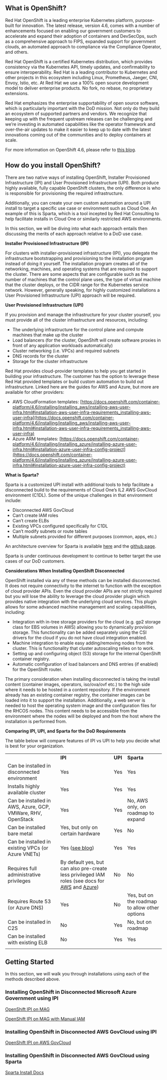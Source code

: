 ## What is OpenShift?

Red Hat OpenShift is a leading enterprise Kubernetes platform, purpose-built for innovation. The latest release, version 4.6, comes with a number of enhancements focused on enabling our government customers to accelerate and expand their adoption of containers and DevSecOps, such as a comprehensive approach to FIPS, expanded support for government clouds, an automated approach to compliance via the Compliance Operator, and others. 

Red Hat OpenShift is a certified Kubernetes distribution, which provides consistency via the Kubernetes API, timely updates, and confirmability to ensure interoperability. Red Hat is a leading contributor to Kubernetes and other projects in this ecosystem including Linux, Prometheus, Jaeger, CNI, Envoy, Istio, etc. At Red Hat we use a 100% open source development model to deliver enterprise products.  No fork, no rebase, no proprietary extensions.

Red Hat emphasizes the enterprise supportability of open source software, which is particularly important with the DoD mission. Not only do they build an ecosystem of supported partners and vendors. We recognize that keeping up with the frequent upstream releases can be challenging and we’re investing in automated capabilities like the operator framework and over-the-air updates to make it easier to keep up to date with the latest innovations coming out of the communities and to deploy containers at scale.

For more information on OpenShift 4.6, please refer to [this blog](https://www.openshift.com/blog/red-hat-openshift-4.6-the-kubernetes-platform-for-government).


## How do you install OpenShift?

There are two native ways of installing OpenShift, Installer Provisioned Infrastructure (IPI) and User Provisioned Infrastructure (UPI). Both produce highly available, fully capable OpenShift clusters, the only difference is who is responsible for provisioning the required infrastructure. 

Additionally, you can create your own custom automation around a UPI install to target a specific use case or environment such as Cloud One. An example of this is Sparta, which is a tool incepted by Red Hat Consulting to help facilitate installs in Cloud One or similarly restricted AWS environments.

In this section, we will be diving into what each approach entails then discussing the merits of each approach relative to a DoD use case.

**Installer Provisioned Infrastructure (IPI)**

For clusters with installer-provisioned infrastructure (IPI), you delegate the infrastructure bootstrapping and provisioning to the installation program instead of doing it yourself. The installation program creates all of the networking, machines, and operating systems that are required to support the cluster. There are some aspects that are configurable such as the number of machines that the control plane uses, the type of virtual machine that the cluster deploys, or the CIDR range for the Kubernetes service network. However, generally speaking, for highly customized installations a User Provisioned Infrastructure (UPI) approach will be required.

**User Provisioned Infrastructure (UPI)**

If you provision and manage the infrastructure for your cluster yourself, you must provide all of the cluster infrastructure and resources, including:



*   The underlying infrastructure for the control plane and compute machines that make up the cluster
*   Load balancers (for the cluster, OpenShift will create software proxies in front of any application workloads automatically)
*   Cluster networking (i.e. VPCs) and required subnets
*   DNS records for the cluster
*   Storage for the cluster infrastructure

Red Hat provides cloud-provider templates to help you get started in building your infrastructure. The customer has the option to leverage these Red Hat provided templates or build custom automation to build out infrastructure. Linked here are the guides for AWS and Azure, but more are available for other providers:



*   AWS CloudFormation templates: [https://docs.openshift.com/container-platform/4.6/installing/installing_aws/installing-aws-user-infra.html#installation-aws-user-infra-requirements_installing-aws-user-infra](https://docs.openshift.com/container-platform/4.6/installing/installing_aws/installing-aws-user-infra.html#installation-aws-user-infra-requirements_installing-aws-user-infra) 
*   Azure ARM templates: [https://docs.openshift.com/container-platform/4.6/installing/installing_azure/installing-azure-user-infra.html#installation-azure-user-infra-config-project](https://docs.openshift.com/container-platform/4.6/installing/installing_azure/installing-azure-user-infra.html#installation-azure-user-infra-config-project) 

**What is Sparta?**

Sparta is a customized UPI install with additional tools to help facilitate a disconnected build to the requirements of Cloud One’s IL2 AWS GovCloud environment (C1DL). Some of the unique challenges in that environment include:


*   Disconnected AWS GovCloud
*   Can’t create IAM roles
*   Can’t create ELBs
*   Existing VPCs configured specifically for C1DL
*   Can’t modify subnets or route tables
*   Multiple subnets provided for different purposes (common, apps, etc.)

An architecture overview for Sparta is available [here](https://codectl.io/docs/overview) and the [github page](https://github.com/CodeSparta).

Sparta is under continuous development to continue to better target the use cases of our DoD customers.

**Considerations When Installing OpenShift Disconnected**

OpenShift installed via any of these methods can be installed disconnected. It does not require connectivity to the internet to function with the exception of cloud provider APIs. Even the cloud provider APIs are not strictly required but you will lose the ability to leverage the cloud provider plugin which provides native integration with the underlying cloud services. This plugin allows for some advanced machine management and scaling capabilities, including: 



*   Integration with in-tree storage providers for the cloud (e.g. gp2 storage class for EBS volumes in AWS) allowing you to dynamically provision storage. This functionality can be added separately using the CSI drivers for the cloud if you do not have cloud integration enabled.
*   Machine integration to enable easy adding/removing nodes from the cluster. This is functionality that cluster autoscaling relies on to work.
*   Setting up and configuring object (S3) storage for the internal OpenShift container registry.
*   Automatic configuration of load balancers and DNS entries (if enabled) for the OpenShift router.

The primary consideration when installing disconnected is taking the install content (container images, operators, iso/ova/ovf etc.) to the high side where it needs to be hosted in a content repository. If the environment already has an existing container registry, the container images can be loaded into it to support the installation. Additionally, a web server is needed to host the operating system image and the configuration files for the RHCOS nodes. This content needs to be accessible from the environment where the nodes will be deployed and from the host where the installation is performed from.

**Comparing IPI, UPI, and Sparta for the DoD Requirements**

The table below will compare features of IPI vs UPI to help you decide what is best for your organization.


<table>
  <tr>
   <td>
   </td>
   <td><strong>IPI</strong>
   </td>
   <td><strong>UPI</strong>
   </td>
   <td><strong>Sparta</strong>
   </td>
  </tr>
  <tr>
   <td>Can be installed in disconnected environment
   </td>
   <td>Yes
   </td>
   <td>Yes
   </td>
   <td>Yes
   </td>
  </tr>
  <tr>
   <td>Installs highly available cluster
   </td>
   <td>Yes
   </td>
   <td>Yes
   </td>
   <td>Yes
   </td>
  </tr>
  <tr>
   <td>Can be installed in AWS, Azure, GCP, VMWare, RHV, OpenStack
   </td>
   <td>Yes
   </td>
   <td>Yes
   </td>
   <td>No, AWS only, on roadmap to expand
   </td>
  </tr>
  <tr>
   <td>Can be installed bare metal
   </td>
   <td>Yes, but only on certain hardware
   </td>
   <td>Yes
   </td>
   <td>No
   </td>
  </tr>
  <tr>
   <td>Can be installed in existing VPCs (or Azure VNETs)
   </td>
   <td>Yes (<a href="https://www.openshift.com/blog/deploy-openshift-to-existing-vpc-on-aws">see blog</a>)
   </td>
   <td>Yes
   </td>
   <td>Yes
   </td>
  </tr>
  <tr>
   <td>Requires full administrative privileges
   </td>
   <td>By default yes, but can also pre-create less privileged IAM roles (see docs for <a href="https://docs.openshift.com/container-platform/4.6/installing/installing_aws/manually-creating-iam.html">AWS</a> and <a href="https://docs.openshift.com/container-platform/4.6/installing/installing_azure/manually-creating-iam-azure.html">Azure</a>)
   </td>
   <td>No
   </td>
   <td>No
   </td>
  </tr>
  <tr>
   <td>Requires Route 53 (or Azure DNS)
   </td>
   <td>Yes
   </td>
   <td>No
   </td>
   <td>Yes, but on the roadmap to allow other options
   </td>
  </tr>
  <tr>
   <td>Can be installed in C2S
   </td>
   <td>No
   </td>
   <td>Yes
   </td>
   <td>No, but on roadmap
   </td>
  </tr>
  <tr>
   <td>Can be installed with existing ELB
   </td>
   <td>No
   </td>
   <td>Yes
   </td>
   <td>Yes
   </td>
  </tr>
  <tr>
   <td>
   </td>
   <td>
   </td>
   <td>
   </td>
   <td>
   </td>
  </tr>
</table>



## Getting Started

In this section, we will walk you through installations using each of the methods described above.

### Installing OpenShift in Disconnected Microsoft Azure Government using IPI

[OpenShift IPI on MAG](IPIonMAGInstall.md)

[OpenShift IPI on MAG with Manual IAM](IPIonMAGInstallManualIAM.md)

### Installing OpenShift in Disconnected AWS GovCloud using IPI

[OpenShift IPI on AWS GovCloud](IPIonAWSGovCloudInstall.md)

### Installing OpenShift in Disconnected AWS GovCloud using Sparta

[Sparta Install Docs](SpartaInstall.md)

